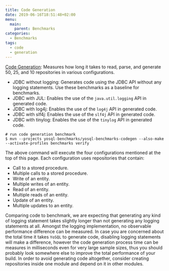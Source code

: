 ```yaml
---
title: Code Generation
date: 2019-06-16T18:51:48+02:00
menu:
  main:
    parent: Benchmarks
categories:
  - Benchmarks 
tags:
  - code
  - generation
---
```


[Code Generation](https://jmh.morethan.io/?sources=https://yosql.projects.metio.wtf/benchmarks/results/yosql-benchmarks-codegen-baseline.json,https://yosql.projects.metio.wtf/benchmarks/results/yosql-benchmarks-codegen-CURRENT.json): Measures how long it takes to read, parse, and generate 50, 25, and 10 repositories in various configurations.
  - JDBC without logging: Generates code using the JDBC API without any logging statements. Use these benchmarks as a baseline for benchmarks.
  - JDBC with JUL: Enables the use of the `java.util.logging` API in generated code.
  - JDBC with log4j: Enables the use of the `log4j` API in generated code.
  - JDBC with slf4j: Enables the use of the `slf4j` API in generated code.
  - JDBC with tinylog: Enables the use of the `tinylog` API in generated code.

```shell
# run code generation benchmark
$ mvn --projects yosql-benchmarks/yosql-benchmarks-codegen --also-make --activate-profiles benchmarks verify
```

The above command will execute the four configurations mentioned at the top of this page. Each configuration uses repositories that contain:

- Call to a stored procedure.
- Multiple calls to a stored procedure.
- Write of an entity.
- Multiple writes of an entity.
- Read of an entity.
- Multiple reads of an entity.
- Update of an entity.
- Multiple updates to an entity.

Comparing code to benchmark, we are expecting that generating any kind of logging statement takes slightly longer than not generating any logging statements at all. Amongst the logging implementation, no observable performance difference can be measured. In case you are concerned about the total time it takes `YoSQL` to generate code, disabling logging statements will make a difference, however the code generation process time can be measures in milliseconds even for very large sample sizes, thus you should probably look somewhere else to improve the total performance of your build. In order to avoid generating code altogether, consider creating repositories inside one module and depend on it in other modules.
